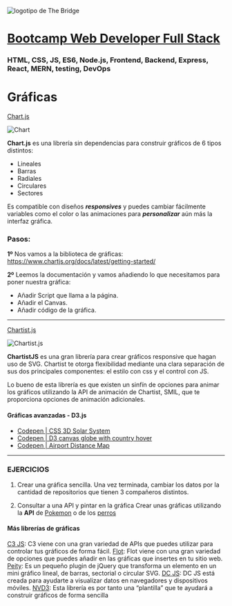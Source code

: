 ![logotipo de The Bridge](https://user-images.githubusercontent.com/27650532/77754601-e8365180-702b-11ea-8bed-5bc14a43f869.png "logotipo de The Bridge")

# [Bootcamp Web Developer Full Stack](https://www.thebridge.tech/bootcamps/bootcamp-fullstack-developer/)

### HTML, CSS, JS, ES6, Node.js, Frontend, Backend, Express, React, MERN, testing, DevOps

# Gráficas  
[Chart.js](http://www.chartjs.org/)

![Chart](../../../../assets/core/javascript/clase11/chart.jpeg)

**Chart.js** es una librería sin dependencias para construir gráficos de 6 tipos distintos: 
- Lineales
- Barras
- Radiales 
- Circulares 
- Sectores

Es compatible con diseños ***responsives*** y puedes cambiar fácilmente variables como el color o las animaciones para ***personalizar*** aún más la interfaz gráfica.

### Pasos:

**1º** Nos vamos a la biblioteca de gráficas: https://www.chartjs.org/docs/latest/getting-started/

**2º** Leemos la documentación y vamos añadiendo lo que necesitamos para poner nuestra gráfica:

- Añadir Script que llama a la página.
- Añadir el Canvas.
- Añadir código de la gráfica.

* * *


[Chartist.js](http://gionkunz.github.io/chartist-js/)

![Chartist.js](../../../../assets/core/javascript/clase11/chartist.gif)

**ChartistJS** es una gran librería para crear gráficos responsive que hagan uso de SVG. Chartist te otorga flexibilidad mediante una clara separación de sus dos principales componentes: el estilo con css y el control con JS. 

Lo bueno de esta librería es que existen un sinfín de opciones para animar los gráficos utilizando la API de animación de Chartist, SMIL, que te proporciona opciones de animación adicionales.




#### Gráficas avanzadas - D3.js

- [Codepen | CSS 3D Solar System](https://codepen.io/juliangarnier/pen/idhuG)
- [Codepen | D3 canvas globe with country hover](https://codepen.io/jorin/pen/YNajXZ)
- [Codepen | Airport Distance Map](https://codepen.io/shshaw/pen/vJNMQY)

* * * 

### EJERCICIOS

1. Crear una gráfica sencilla. Una vez terminada, cambiar los datos por la cantidad de repositorios que tienen 3 compañeros distintos.

2. Consultar a una API y pintar en la gráfica Crear unas gráficas utilizando la **API** de [Pokemon](https://pokeapi.co/) o de los [perros](https://dog.ceo/dog-api/)




#### Más librerías de gráficas

[C3 JS](https://c3js.org/):  C3 viene con una gran variedad de APIs que puedes utilizar para controlar tus gráficos de forma fácil.
[Flot](https://github.com/flot/flot): Flot viene con una gran variedad de opciones que puedes añadir en las gráficas que insertes en tu sitio web. 
[Peity](https://benpickles.github.io/peity/): Es un pequeño plugin de jQuery que transforma un elemento en un mini gráfico lineal, de barras, sectorial o circular SVG.
[DC JS](https://dc-js.github.io/dc.js/):  DC JS está creada para ayudarte a visualizar datos en navegadores y dispositivos móviles. 
[NVD3](https://nvd3.org/examples/index.html):  Esta librería es por tanto una “plantilla” que te ayudará a construir gráficos de forma sencilla




